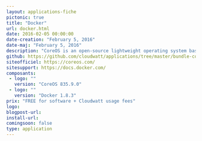 ```yaml
---
layout: applications-fiche
pictonic: true
title: "Docker"
url: docker.html
date: 2016-02-05 00:00:00
date-creation: "February 5, 2016"
date-maj: "February 5, 2016"
description: "CoreOS is an open-source lightweight operating system based on the Linux kernel and designed for providing infrastructure to clustered deployments, while focusing on automation, ease of applications deployment, security, reliability and scalability. As an operating system, CoreOS provides only the minimal functionality required for deploying applications inside software containers running with docker, together with built-in mechanisms for service discovery and configuration sharing."
github: https://github.com/cloudwatt/applications/tree/master/bundle-coreos-docker
siteofficiel: https://coreos.com/
sitesupport: https://docs.docker.com/
composants:
 - logo: ""
   version: "CoreOS 835.9.0"
 - logo: ""
   version: "Docker 1.8.3"
prix: "FREE for software + Cloudwatt usage fees"
logo: 
blogpost-url:
install-url:
comingsoon: false
type: application
---
```

